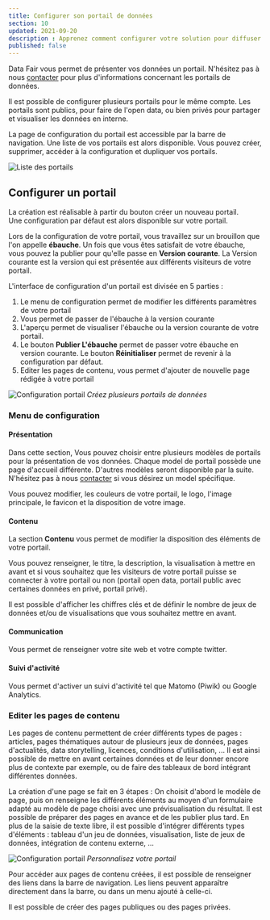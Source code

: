 ```yaml
---
title: Configurer son portail de données
section: 10
updated: 2021-09-20
description : Apprenez comment configurer votre solution pour diffuser vos données en interne ou en Open Data.
published: false
---
```



Data Fair vous permet de présenter vos données un portail. N'hésitez pas à nous [contacter](https://koumoul.com/contact) pour plus d'informations concernant les portails de données.

Il est possible de configurer plusieurs portails pour le même compte. Les portails sont publics, pour faire de l'open data, ou bien privés pour partager et visualiser les données en interne.  

La page de configuration du portail est accessible par la barre de navigation. Une liste de vos portails est alors disponible.
Vous pouvez créer, supprimer, accéder à la configuration et dupliquer vos portails.

![Liste des portails](./images/user-guide/portal-list.jpg)

## Configurer un portail

La création est réalisable à partir du bouton créer un nouveau portail.  
Une configuration par défaut est alors disponible sur votre portail.

Lors de la configuration de votre portail, vous travaillez sur un brouillon que l'on appelle **ébauche**. Un fois que vous êtes satisfait de votre ébauche, vous pouvez la publier pour qu'elle passe en **Version courante**. La Version courante est la version qui est présentée aux différents visiteurs de votre portail.

L'interface de configuration d'un portail est divisée en 5 parties :

1. Le menu de configuration permet de modifier les différents paramètres de votre portail
2. Vous permet de passer de l'ébauche à la version courante
3. L'aperçu  permet de visualiser l'ébauche ou la version courante de votre portail.
4. Le bouton **Publier L'ébauche** permet de passer votre ébauche en version courante. Le bouton **Réinitialiser** permet de revenir à la configuration par défaut.
5. Editer les pages de contenu, vous permet d'ajouter de nouvelle page rédigée à votre portail

![Configuration portail](./images/user-guide/portal-config.jpg)
*Créez plusieurs portails de données*

### Menu de configuration
#### Présentation
Dans cette section, Vous pouvez choisir entre plusieurs modèles de portails pour la présentation de vos données. Chaque model de portail possède une page d'accueil différente.
D'autres modèles seront disponible par la suite. N'hésitez pas à nous [contacter](https://koumoul.com/contact) si vous désirez un model spécifique.

Vous pouvez modifier, les couleurs de votre portail, le logo, l'image principale, le favicon et la disposition de votre image.

#### Contenu
La section **Contenu** vous permet de modifier la disposition des éléments de votre portail.

Vous pouvez renseigner, le titre, la description, la visualisation à mettre en avant et si vous souhaitez que les visiteurs de votre portail puisse se connecter à votre portail ou non (portail open data, portail public avec certaines données en privé, portail privé).

Il est possible d'afficher les chiffres clés et de définir le nombre de jeux de données et/ou de visualisations que vous souhaitez mettre en avant.

#### Communication
Vous permet de renseigner votre site web et votre compte twitter.

#### Suivi d'activité
Vous permet d'activer un suivi d'activité tel que Matomo (Piwik) ou Google Analytics.

###  Editer les pages de contenu

Les pages de contenu permettent de créer différents types de pages : articles, pages thématiques autour de plusieurs jeux de données, pages d'actualités, data storytelling, licences, conditions d'utilisation, ... Il est ainsi possible de mettre en avant certaines données et de leur donner encore plus de contexte par exemple, ou de faire des tableaux de bord intégrant différentes données.

La création d'une page se fait en 3 étapes : On choisit d'abord le modèle de page, puis on renseigne les différents éléments au moyen d'un formulaire adapté au modèle de page choisi avec une prévisualisation du résultat. Il est possible de préparer des pages en avance et de les publier plus tard. En plus de la saisie de texte libre, il est possible d'intégrer différents types d'éléments : tableau d'un jeu de données, visualisation, liste de jeux de données, intégration de contenu externe, ...

![Configuration portail](./images/user-guide/portal-contenu.jpg)
*Personnalisez votre portail*

Pour accéder aux pages de contenu créées, il est possible de renseigner des liens dans la barre de navigation. Les liens peuvent apparaître directement dans la barre, ou dans un menu ajouté à celle-ci.

Il est possible de créer des pages publiques ou des pages privées.
